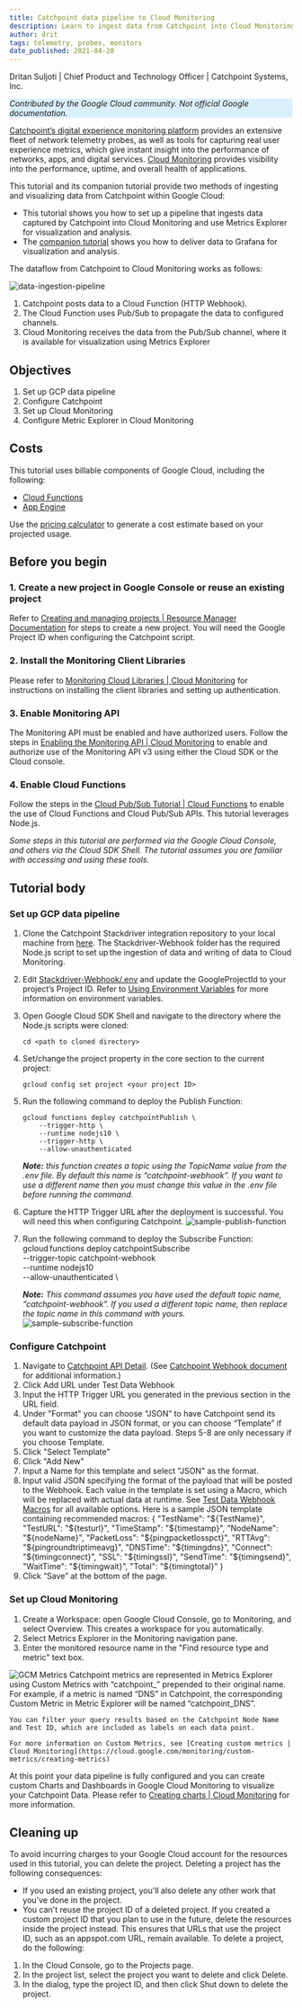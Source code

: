```yaml
---
title: Catchpoint data pipeline to Cloud Monitoring
description: Learn to ingest data from Catchpoint into Cloud Monitoring for visualization and analysis with Metrics Explorer.
author: drit
tags: telemetry, probes, monitors
date_published: 2021-04-20
---
```


Dritan Suljoti | Chief Product and Technology Officer | Catchpoint Systems, Inc.

<p style="background-color:#D9EFFC;"><i>Contributed by the Google Cloud community. Not official Google documentation.</i></p>

[Catchpoint’s digital experience monitoring platform](https://www.catchpoint.com/platform) provides an extensive fleet of network telemetry probes, as well as 
tools for capturing real user experience metrics, which give instant insight into the performance of networks, apps, and digital services.
[Cloud Monitoring](https://cloud.google.com/monitoring) provides visibility into the performance, uptime, and overall health of applications.

This tutorial and its companion tutorial provide two methods of ingesting and visualizing data from Catchpoint within Google Cloud:

- This tutorial shows you how to set up a pipeline that ingests data captured by Catchpoint into Cloud Monitoring and use Metrics Explorer for visualization and
  analysis.
- The [companion tutorial](https://cloud.google.com/community/tutorials/catchpoint-to-google-cloud/catchpoint-to-grafana) shows you how to deliver data to 
  Grafana for visualization and analysis.

The dataflow from Catchpoint to Cloud Monitoring works as follows:

![data-ingestion-pipeline](https://storage.googleapis.com/gcp-community/tutorials/catchpoint/data-ingestion-pipeline.png)

1.	Catchpoint posts data to a Cloud Function (HTTP Webhook).
1.	The Cloud Function uses Pub/Sub to propagate the data to configured channels.
1.	Cloud Monitoring receives the data from the Pub/Sub channel, where it is available for visualization using Metrics Explorer

## Objectives

1.	Set up GCP data pipeline
1.	Configure Catchpoint
1.	Set up Cloud Monitoring
1.	Configure Metric Explorer in Cloud Monitoring

## Costs

This tutorial uses billable components of Google Cloud, including the following:

- [Cloud Functions](https://cloud.google.com/functions)
- [App Engine](https://cloud.google.com/appengine/docs/flexible/python)

Use the [pricing calculator](https://cloud.google.com/products/calculator) to generate a cost estimate based on your projected usage.

## Before you begin

### 1. Create a new project in Google Console or reuse an existing project
Refer to [Creating and managing projects | Resource Manager Documentation](https://cloud.google.com/resource-manager/docs/creating-managing-projects) for steps to create a new project. You will need the Google Project ID when configuring the Catchpoint script.
### 2. Install the Monitoring Client Libraries
Please refer to [Monitoring Cloud Libraries | Cloud Monitoring](https://cloud.google.com/monitoring/docs/reference/libraries) for instructions on installing the client libraries and setting up authentication. 
### 3. Enable Monitoring API
The Monitoring API must be enabled and have authorized users. Follow the steps in [Enabling the Monitoring API | Cloud Monitoring](https://cloud.google.com/monitoring/api/enable-api) to enable and authorize use of the Monitoring API v3 using either the Cloud SDK or the Cloud console. 
### 4. Enable Cloud Functions
Follow the steps in the [Cloud Pub/Sub Tutorial | Cloud Functions](https://cloud.google.com/functions/docs/tutorials/pubsub) to enable the use of Cloud Functions and Cloud Pub/Sub APIs. This tutorial leverages Node.js.

*Some steps in this tutorial are performed via the Google Cloud Console, and others via the Cloud SDK Shell. The tutorial assumes you are familiar with accessing and using these tools.*

## Tutorial body

### Set up GCP data pipeline
1.	Clone the Catchpoint Stackdriver integration repository to your local machine from [here](https://github.com/catchpoint/Integrations.GoogleCloudMonitoring). The Stackdriver-Webhook folder has the required Node.js script to set up the ingestion of data and writing of data to Cloud Monitoring.
1.	Edit [Stackdriver-Webhook/.env](https://github.com/catchpoint/Integrations.GoogleCloudMonitoring/blob/master/Stackdriver-Webhook/.env) and update the GoogleProjectId to your project’s Project ID. Refer to [Using Environment Variables](https://cloud.google.com/functions/docs/env-var) for more information on environment variables.
1.	Open Google Cloud SDK Shell and navigate to the directory where the Node.js scripts were cloned:

        cd <path to cloned directory>

1.	Set/change the project property in the core section to the current project:

        gcloud config set project <your project ID>

1.	Run the following command to deploy the Publish Function:  

        gcloud functions deploy catchpointPublish \
            --trigger-http \
            --runtime nodejs10 \
            --trigger-http \
            --allow-unauthenticated

    ***Note:** this function creates a topic using the TopicName value from the .env file. By default this name is “catchpoint-webhook”. If you want to use a different name then you must change this value in the .env file before running the command.*
1.	Capture the HTTP Trigger URL after the deployment is successful. You will need this when configuring Catchpoint.
 ![sample-publish-function](sample-publish-function.png)
1.	Run the following command to deploy the Subscribe Function: 
            gcloud functions deploy catchpointSubscribe \
            --trigger-topic catchpoint-webhook \
            --runtime nodejs10 \
            --allow-unauthenticated \
 
    ***Note:** This command assumes you have used the default topic name, “catchpoint-webhook”. If you used a different topic name, then replace the topic name in this command with yours.*
	![sample-subscribe-function](sample-subscribe-function.png)
### Configure Catchpoint
1.	Navigate to [Catchpoint API Detail](https://portal.catchpoint.com/ui/Content/Administration/ApiDetail.aspx). (See [Catchpoint Webhook document](https://support.catchpoint.com/hc/en-us/articles/115005282906) for additional information.)
1.	Click Add URL under Test Data Webhook
1.	Input the HTTP Trigger URL you generated in the previous section in the URL field.
1.	Under "Format" you can choose “JSON” to have Catchpoint send its default data payload in JSON format, or you can choose “Template” if you want to customize the data payload. Steps 5-8 are only necessary if you choose Template.
1.	Click "Select Template"
1.	Click "Add New"
1.	Input a Name for this template and select "JSON" as the format.
1.	Input valid JSON specifying the format of the payload that will be posted to the Webhook. Each value in the template is set using a Macro, which will be replaced with actual data at runtime. See [Test Data Webhook Macros]((https://support.catchpoint.com/hc/en-us/articles/360008476571)) for all available options. Here is a sample JSON template containing recommended macros:
        {
        "TestName": "${TestName}",
        "TestURL": "${testurl}",
        "TimeStamp": "${timestamp}",
        "NodeName": "${nodeName}",
        "PacketLoss": "${pingpacketlosspct}",
        "RTTAvg": "${pingroundtriptimeavg}",
        "DNSTime": "${timingdns}", 
        "Connect": "${timingconnect}", 
        "SSL": "${timingssl}", 
        "SendTime": "${timingsend}",
        "WaitTime": "${timingwait}", 
        "Total": "${timingtotal}"
        }
1.	Click “Save” at the bottom of the page.
### Set up Cloud Monitoring
1. Create a Workspace: open Google Cloud Console, go to Monitoring, and select Overview. This creates a workspace for you automatically.
1. Select Metrics Explorer in the Monitoring navigation pane.
1. Enter the monitored resource name in the "Find resource type and metric" text box.
    
![GCM Metrics](gcm-metrics.png)
    Catchpoint metrics are represented in Metrics Explorer using Custom Metrics with “catchpoint_” prepended to their original name. For example, if a metric is named “DNS” in Catchpoint, the corresponding Custom Metric in Metric Explorer will be named “catchpoint_DNS”.
    
    You can filter your query results based on the Catchpoint Node Name and Test ID, which are included as labels on each data point.
    
    For more information on Custom Metrics, see [Creating custom metrics | Cloud Monitoring](https://cloud.google.com/monitoring/custom-metrics/creating-metrics)
At this point your data pipeline is fully configured and you can create custom Charts and Dashboards in Google Cloud Monitoring to visualize your Catchpoint Data. Please refer to [ Creating charts | Cloud Monitoring](https://cloud.google.com/monitoring/charts/) for more information.
    
## Cleaning up
To avoid incurring charges to your Google Cloud account for the resources used in this tutorial, you can delete the project.
Deleting a project has the following consequences:
- If you used an existing project, you'll also delete any other work that you've done in the project.
- You can't reuse the project ID of a deleted project. If you created a custom project ID that you plan to use in the future, delete the resources inside the project instead. This ensures that URLs that use the project ID, such as an appspot.com URL, remain available.
To delete a project, do the following:
1.	In the Cloud Console, go to the Projects page.
1.	In the project list, select the project you want to delete and click Delete.
1.	In the dialog, type the project ID, and then click Shut down to delete the project.
